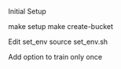 Initial Setup

make setup
make create-bucket

Edit set_env
source set_env.sh

Add option to train only once
